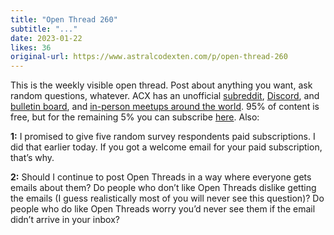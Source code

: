 ```yaml
---
title: "Open Thread 260"
subtitle: "..."
date: 2023-01-22
likes: 36
original-url: https://www.astralcodexten.com/p/open-thread-260
---
```

This is the weekly visible open thread. Post about anything you want, ask random questions, whatever. ACX has an unofficial [subreddit](https://www.reddit.com/r/slatestarcodex/), [Discord](https://discord.gg/RTKtdut), and [bulletin board](https://www.datasecretslox.com/index.php), and [in-person meetups around the world](https://www.lesswrong.com/community?filters%5B0%5D=SSC). 95% of content is free, but for the remaining 5% you can subscribe [here](https://astralcodexten.substack.com/subscribe?). Also:

 **1:** I promised to give five random survey respondents paid subscriptions. I did that earlier today. If you got a welcome email for your paid subscription, that’s why.

 **2:** Should I continue to post Open Threads in a way where everyone gets emails about them? Do people who don’t like Open Threads dislike getting the emails (I guess realistically most of you will never see this question)? Do people who do like Open Threads worry you’d never see them if the email didn’t arrive in your inbox?
